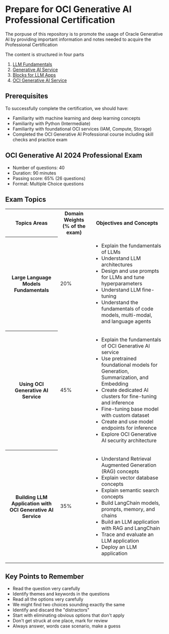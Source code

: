 # Prepare for OCI Generative AI Professional Certification
The porpuse of this repository is to promote the usage of Oracle Generative AI by providing important information and notes needed to acquire the Professional Certification

The content is structured in four parts
1. [LLM Fundamentals](./01.fundamentals/README.md)
2. [Generative AI Service](./02.generative-ai-service/README.md)
3. [Blocks for LLM Apps](./03.blocks-for-llm-apps/README.md)
4. [OCI Generative AI Service](./04.oci-generative-ai-service/README.md)

## Prerequisites
To successfully complete the certification, we should have:
* Familiarity with machine learning and deep learning concepts
* Familiarity with Python (Intermediate)
* Familiarity with foundational OCI services (IAM, Compute, Storage)
* Completed the OCI Generative AI Professional course including skill checks and practice exam

## OCI Generative AI 2024 Professional Exam
* Number of questions: 40
* Duration: 90 minutes
* Passing score: 65% (26 questions)
* Format: Multiple Choice questions

## Exam Topics
<table>
    <tr>
        <th>Topics Areas</th>
        <th>Domain Weights (% of the exam)</th>
        <th>Objectives and Concepts</th>
    </tr>
    <tr>
        <th>Large Language Models Fundamentals</th>
        <td>20%</td>
        <td>
            <ul>
                <li>Explain the fundamentals of LLMs</li>
                <li>Understand LLM architectures</li>
                <li>Design and use prompts for LLMs and tune hyperparameters</li>
                <li>Understand LLM fine-tuning</li>
                <li>Understand the fundamentals of code models, multi-modal, and language agents</li>
            </ul>
        </td>
    </tr>
    <tr>
        <th>Using OCI Generative AI Service</th>
        <td>45%</td>
        <td>
            <ul>
                <li>Explain the fundamentals of OCI Generative AI service</li>
                <li>Use pretrained foundational models for Generation, Summarization, and Embedding</li>
                <li>Create dedicated AI clusters for fine-tuning and inference</li>
                <li>Fine-tuning base model with custom dataset</li>
                <li>Create and use model endpoints for inference</li>
                <li>Explore OCI Generative AI security architecture</li>
            </ul>
        </td>
    </tr>
    <tr>
        <th>Building LLM Application with OCI Generative AI Service</th>
        <td>35%</td>
        <td>
            <ul>
                <li>Understand Retrieval Augmented Generation (RAG) concepts</li>
                <li>Explain vector database concepts</li>
                <li>Explain semantic search concepts</li>
                <li>Build LangChain models, prompts, memory, and chains</li>
                <li>Build an LLM application with RAG and LangChain</li>
                <li>Trace and evaluate an LLM application</li>
                <li>Deploy an LLM application</li>
            </ul>
        </td>
    </tr>
</table>

## Key Points to Remember
* Read the question very carefully
* Identify themes and keywords in the questions
* Read all the options very carefully
* We might find two choices sounding exactly the same
* Identify and discard the "distractors"
* Start with eliminating obvious options that don't apply
* Don't get struck at one place, mark for review
* Always answer, words case scenario, make a guess

